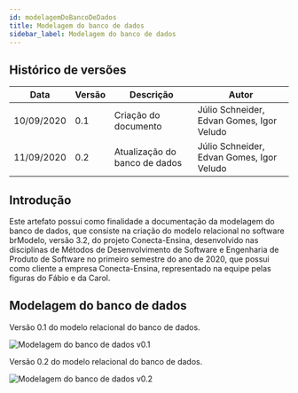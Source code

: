```yaml
---
id: modelagemDoBancoDeDados
title: Modelagem do banco de dados
sidebar_label: Modelagem do banco de dados
---
```


## Histórico de versões

| Data | Versão | Descrição | Autor |
|--------|-----------|---------------|---------|
| 10/09/2020 | 0.1 | Criação do documento | Júlio Schneider, Edvan Gomes, Igor Veludo |
| 11/09/2020 | 0.2 | Atualização do banco de dados | Júlio Schneider, Edvan Gomes, Igor Veludo |

## Introdução

Este artefato possui como finalidade a documentação da modelagem do banco de dados, que consiste na criação do modelo relacional no software brModelo, versão 3.2, do projeto Conecta-Ensina, desenvolvido nas disciplinas de Métodos de Desenvolvimento de Software e Engenharia de Produto de Software no primeiro semestre do ano de 2020, que possui como cliente a empresa Conecta-Ensina, representado na equipe pelas figuras do Fábio e da Carol.

## Modelagem do banco de dados

Versão 0.1 do modelo relacional do banco de dados. 

![Modelagem do banco de dados v0.1](https://raw.githubusercontent.com/fga-eps-mds/2020.1-Conecta-Ensina-Wiki/master/website/static/img/modelagem_banco_de_dados_v01.svg)

Versão 0.2 do modelo relacional do banco de dados. 

![Modelagem do banco de dados v0.2](https://raw.githubusercontent.com/fga-eps-mds/2020.1-Conecta-Ensina-Wiki/master/website/static/img/modelagem_banco_de_dados_v02.svg)

